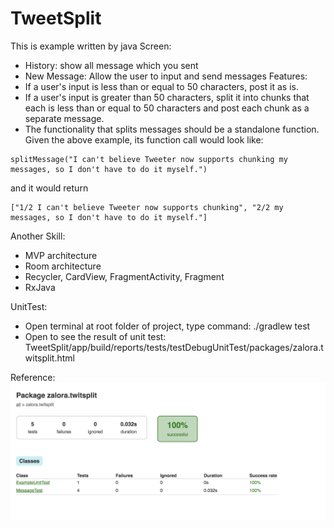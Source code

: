 # TweetSplit
This is example written by java
Screen:
   - History: show all message which you sent
   - New Message: Allow the user to input and send messages
Features:
   - If a user's input is less than or equal to 50 characters, post it as is.
   - If a user's input is greater than 50 characters, split it into chunks that each is less than or equal to 50 characters and post each chunk as a separate message.
   - The functionality that splits messages should be a standalone function. Given the above example, its function call would look like:
```
splitMessage("I can't believe Tweeter now supports chunking my messages, so I don't have to do it myself.")
```
and it would return
```
["1/2 I can't believe Tweeter now supports chunking", "2/2 my messages, so I don't have to do it myself."]
```

Another Skill:
   - MVP architecture
   - Room architecture
   - Recycler, CardView, FragmentActivity, Fragment
   - RxJava


UnitTest:
   - Open terminal at root folder of project, type command: ./gradlew test
   - Open to see the result of unit test: TweetSplit/app/build/reports/tests/testDebugUnitTest/packages/zalora.twitsplit.html
   
   Reference: ![alt text](./unit_test.png)
